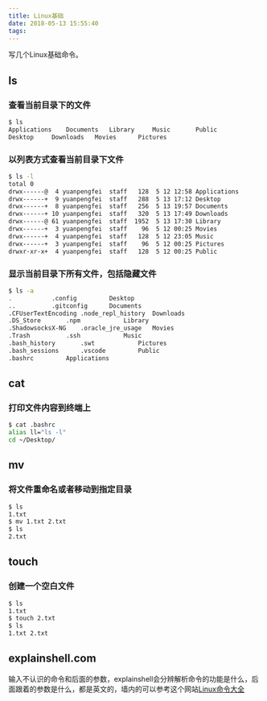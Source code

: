 ```yaml
---
title: Linux基础
date: 2018-05-13 15:55:40
tags:
---
```

写几个Linux基础命令。


## ls

### 查看当前目录下的文件

``` bash
$ ls
Applications    Documents	Library		Music		Public
Desktop		Downloads	Movies		Pictures
```
### 以列表方式查看当前目录下文件
``` bash
$ ls -l
total 0
drwx------@  4 yuanpengfei  staff   128  5 12 12:58 Applications
drwx------+  9 yuanpengfei  staff   288  5 13 17:12 Desktop
drwx------+  8 yuanpengfei  staff   256  5 13 19:57 Documents
drwx------+ 10 yuanpengfei  staff   320  5 13 17:49 Downloads
drwx------@ 61 yuanpengfei  staff  1952  5 13 17:30 Library
drwx------+  3 yuanpengfei  staff    96  5 12 00:25 Movies
drwx------+  4 yuanpengfei  staff   128  5 12 23:05 Music
drwx------+  3 yuanpengfei  staff    96  5 12 00:25 Pictures
drwxr-xr-x+  4 yuanpengfei  staff   128  5 12 00:25 Public
``` 
### 显示当前目录下所有文件，包括隐藏文件
``` bash
$ ls -a
.			.config			Desktop
..			.gitconfig		Documents
.CFUserTextEncoding	.node_repl_history	Downloads
.DS_Store		.npm			Library
.ShadowsocksX-NG	.oracle_jre_usage	Movies
.Trash			.ssh			Music
.bash_history		.swt			Pictures
.bash_sessions		.vscode			Public
.bashrc			Applications
``` 

## cat

### 打印文件内容到终端上
```bash
$ cat .bashrc
alias ll="ls -l"
cd ~/Desktop/
```
## mv

### 将文件重命名或者移动到指定目录
```bash
$ ls
1.txt
$ mv 1.txt 2.txt
$ ls
2.txt
```

## touch

### 创建一个空白文件
```bash
$ ls
1.txt
$ touch 2.txt
$ ls
1.txt 2.txt
```

## explainshell.com
输入不认识的命令和后面的参数，explainshell会分辨解析命令的功能是什么，后面跟着的参数是什么，都是英文的，墙内的可以参考这个网站[Linux命令大全](http://man.linuxde.net)